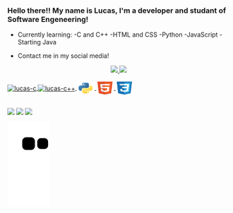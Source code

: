 ### Hello there!! My name is Lucas, I'm a developer and studant of Software Engeneering! 
- Currently learning:
-C and C++
-HTML and CSS
-Python
-JavaScript
-Starting Java


- Contact me in my social media! 


<div align="center">
  <a href="https://github.com/MCS-Lucas">
  <img height="180em" src="https://github-readme-stats.vercel.app/api?username=MCS-Lucas&show_icons=true&theme=dark&include_all_commits=true&count_private=true"/>
  <img height="180em" src="https://github-readme-stats.vercel.app/api/top-langs/?username=MCS-Lucas&layout=compact&langs_count=7&theme=dark"/>
</div>

<div style="display: inline_block"><br>
  <img align="center" alt="lucas-c" height="30" width="40" src="https://cdn.jsdelivr.net/gh/devicons/devicon/icons/c/c-original.svg">
  <img align="center" alt="lucas-c++" height="30" width="40" src="https://cdn.jsdelivr.net/gh/devicons/devicon/icons/cplusplus/cplusplus-original.svg">
  <img align="center" alt="lucas-Python" height="30" width="40" src="https://raw.githubusercontent.com/devicons/devicon/master/icons/python/python-original.svg">
  <img align="center" alt="lucas-HTML" height="30" width="40" src="https://raw.githubusercontent.com/devicons/devicon/master/icons/html5/html5-original.svg">
  <img align="center" alt="lucas-CSS" height="30" width="40" src="https://raw.githubusercontent.com/devicons/devicon/master/icons/css3/css3-original.svg">
</div>

##  

<div>

  <a href="https://www.instagram.com/cs_luksz/" target="_blank"><img src="https://img.shields.io/badge/-Instagram-%23E4405F?style=for-the-badge&logo=instagram&logoColor=white" target="_blank"></a>
 	<a href="https://www.twitch.tv/manocarvas" target="_blank"><img src="https://img.shields.io/badge/Twitch-9146FF?style=for-the-badge&logo=twitch&logoColor=white" target="_blank"></a>
  <a href = "mailto:lucascasilveira@gmail.com"><img src="https://img.shields.io/badge/-Gmail-%23333?style=for-the-badge&logo=gmail&logoColor=white" target="_blank"></a>

  ![Snake animation](https://github.com/MCS-Lucas/MCS-Lucas/blob/output/github-contribution-grid-snake.svg)
</div>
          
